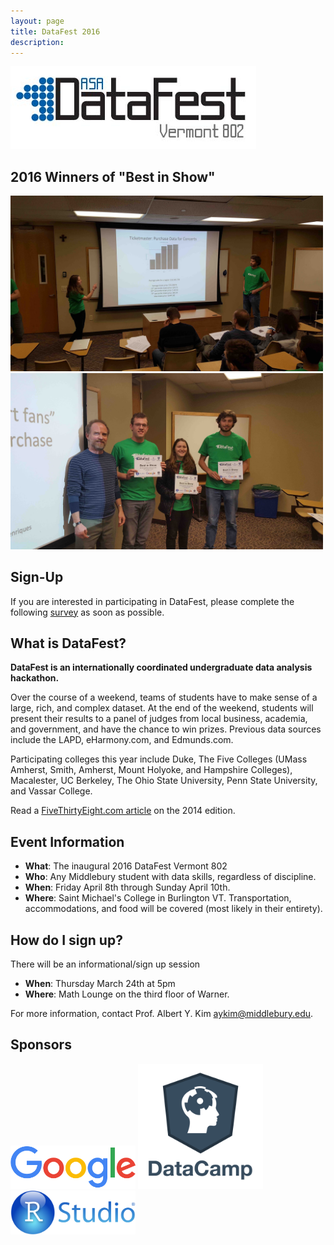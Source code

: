 ```yaml
---
layout: page
title: DataFest 2016
description: 
---
```





![alt text](datafest.jpg)


## 2016 Winners of "Best in Show"

<img src="20160410_145946.jpg" alt="Drawing" style="width: 500px;"/><img src="20160410_162653.jpg" alt="Drawing" style="width: 500px;"/>



## Sign-Up

If you are interested in participating in DataFest, please complete the 
following 
[survey](https://docs.google.com/forms/d/1bJ8UDBZxCcUK22Z0Ivt4tRgkoeXPQnCzq-4UN2oltn4/edit?usp=drive_web)
as soon as possible.





## What is DataFest?

**DataFest is an internationally coordinated undergraduate data analysis hackathon.**

Over the course of a weekend, teams of students have to make sense of a large, 
rich, and complex dataset. At the end of the weekend, students will present 
their results to a panel of judges from local business, academia, and 
government, and have the chance to win prizes. Previous data sources include the
LAPD, eHarmony.com, and Edmunds.com.

Participating colleges this year include Duke, The Five Colleges (UMass Amherst,
Smith, Amherst, Mount Holyoke, and Hampshire Colleges), Macalester, UC Berkeley,
The Ohio State University, Penn State University, and Vassar College.

Read a <a href="http://fivethirtyeight.com/datalab/the-students-most-likely-to-take-our-jobs/"
target="_blank">FiveThirtyEight.com article</a> on the 2014 edition.





## Event Information

* **What**: The inaugural 2016 DataFest Vermont 802
* **Who**: Any Middlebury student with data skills, regardless of discipline.
* **When**: Friday April 8th through Sunday April 10th.
* **Where**: Saint Michael's College in Burlington VT. Transportation,
accommodations, and food will be covered (most likely in their entirety).





## How do I sign up?

There will be an informational/sign up session

* **When**: Thursday March 24th at 5pm
* **Where**: Math Lounge on the third floor of Warner.

For more information, contact Prof. Albert Y. Kim <a href="mailto:aykim@middlebury.edu">aykim@middlebury.edu</a>.



## Sponsors

<img src="google.png" alt="Drawing" style="width: 200px;"/>
<img src="datacamp.png" alt="Drawing" style="width: 200px;"/>
<img src="Rstudio.png" alt="Drawing" style="width: 200px;"/>
